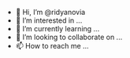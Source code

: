 - 👋 Hi, I’m @ridyanovia
- 👀 I’m interested in ...
- 🌱 I’m currently learning ...
- 💞️ I’m looking to collaborate on ...
- 📫 How to reach me ...

<!---
ridyanovia/ridyanovia is a ✨ special ✨ repository because its `README.md` (this file) appears on your GitHub profile.
You can click the Preview link to take a look at your changes.
--->
